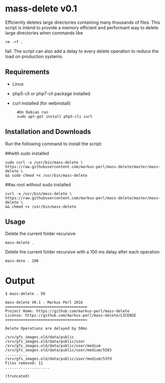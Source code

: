mass-delete v0.1
==========

Efficiently deletes large directories containing many thousands of files. This script is intend to provide a memory efficient and performant way to delete large directories when commands like 

	rm -rf .

fail. The script can also add a delay to every delete operation to reduce the load on production systems.

Requirements
------------

* Linux
* php5-cli or php7-cli package installed
* curl installed (for webinstall)

		#On Debian run
		sudo apt-get install php5-cli curl



Installation and Downloads
--------------------------

Run the following command to install the script:

##with sudo installed

	sudo curl -o /usr/bin/mass-delete \
	https://raw.githubusercontent.com/markus-perl/mass-delete/master/mass-delete \
	&& sudo chmod +x /usr/bin/mass-delete

##as root without sudo installed

	curl -o /usr/bin/mass-delete \
	https://raw.githubusercontent.com/markus-perl/mass-delete/master/mass-delete \
	&& chmod +x /usr/bin/mass-delete
	
Usage
-----

Delete the current folder recursive
	
	mass-delete .
	
Delete the current folder recursive with a 100 ms delay after each operation

	mass-dete . 100
	
Output
======

````
$ mass-delete . 50

mass-delete V0.1 - Markus Perl 2016
=====================================
Project Home: https://github.com/markus-perl/mass-delete
License: https://github.com/markus-perl/mass-delete/LICENSE
=====================================

Delete Operations are delayed by 50ms

/srv/gfs_images.old/data/public
/srv/gfs_images.old/data/public/user
/srv/gfs_images.old/data/public/user/medium
/srv/gfs_images.old/data/public/user/medium/5583
..........
/srv/gfs_images.old/data/public/user/medium/53fd
Files removed: 11
....................

(truncated)
````
